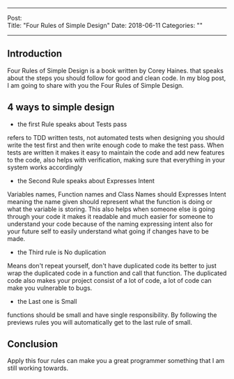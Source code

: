 
---
Post:   
Title:  "Four Rules of Simple Design"
Date:   2018-06-11
Categories: ""

---

## Introduction 

Four Rules of Simple Design is a book written by Corey Haines.
 that speaks about the steps you should follow for good and clean code. 
In my blog post, I am going to share with you the Four Rules of Simple Design.  

## 4 ways to simple design  
* the first Rule speaks about Tests pass

refers to TDD written tests, not automated tests when designing you should write the test first and then write enough 
code to make the test pass. When tests are written it makes it easy to maintain the code 
and add new features  to the code, also helps with verification, 
making sure that everything in your system works accordingly 

* the Second Rule speaks about Expresses Intent

Variables names, Function names and Class Names should Expresses Intent meaning the name given should 
represent what the function is doing or what the variable is storing. This also helps when someone else 
is going through your code it makes it readable and much easier for someone to understand your code
because of the naming expressing intent also for your future self to easily understand what going if changes have
to be made.

 * the Third rule is No duplication 

Means don't repeat yourself, don't have duplicated code its better to just wrap the duplicated code in a function
and call that function. The duplicated code also makes your project consist of a lot of code, a lot of code can make
you vulnerable to bugs.  


* the Last one is Small

functions should be small and have single responsibility. By following the previews rules you  will automatically
get to the last rule of small.   

## Conclusion 

Apply this four rules can make you a great programmer something that I am still working towards. 
